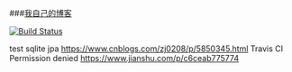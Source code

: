 ###[我自己的博客](http://jincs.me)

[![Build Status](https://travis-ci.org/jincs1414/blog.svg?branch=master)](https://travis-ci.org/jincs1414/blog)

test
sqlite jpa
https://www.cnblogs.com/zj0208/p/5850345.html
Travis CI Permission denied
https://www.jianshu.com/p/c6ceab775774